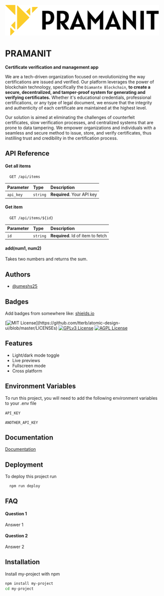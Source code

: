 ![Logo](https://github.com/Pramanit/Pramanit/blob/main/Utilities/Logos%20Final/pramanit%20full%20logo%20BLACK%20TEXT.png)
# PRAMANIT
**Certificate verification and management app**

We are a tech-driven organization focused on revolutionizing the way certifications are issued and verified. Our platform leverages the power of blockchain technology, specifically the `Diamante Blockchain`, **to create a secure, decentralized, and tamper-proof system for generating and verifying certificates.** Whether it's educational credentials, professional certifications, or any type of legal document, we ensure that the integrity and authenticity of each certificate are maintained at the highest level.

Our solution is aimed at eliminating the challenges of counterfeit certificates, slow verification processes, and centralized systems that are prone to data tampering. We empower organizations and individuals with a seamless and secure method to issue, store, and verify certificates, thus instilling trust and credibility in the certification process.

## API Reference

#### Get all items

```http
  GET /api/items
```

| Parameter | Type     | Description                |
| :-------- | :------- | :------------------------- |
| `api_key` | `string` | **Required**. Your API key |

#### Get item

```http
  GET /api/items/${id}
```

| Parameter | Type     | Description                       |
| :-------- | :------- | :-------------------------------- |
| `id`      | `string` | **Required**. Id of item to fetch |

#### add(num1, num2)

Takes two numbers and returns the sum.
## Authors

- [@umeshs25](https://github.com/umeshs25)
## Badges

Add badges from somewhere like: [shields.io](https://shields.io/)

[![MIT License](https://img.shields.io/apm/l/atomic-design-ui.svg?)](https://github.com/tterb/atomic-design-ui/blob/master/LICENSEs)
[![GPLv3 License](https://img.shields.io/badge/License-GPL%20v3-yellow.svg)](https://opensource.org/licenses/)
[![AGPL License](https://img.shields.io/badge/license-AGPL-blue.svg)](http://www.gnu.org/licenses/agpl-3.0)
## Features

- Light/dark mode toggle
- Live previews
- Fullscreen mode
- Cross platform
## Environment Variables

To run this project, you will need to add the following environment variables to your .env file

`API_KEY`

`ANOTHER_API_KEY`
## Documentation

[Documentation](https://linktodocumentation)
## Deployment

To deploy this project run

```bash
  npm run deploy
```
## FAQ

#### Question 1

Answer 1

#### Question 2

Answer 2
## Installation 

Install my-project with npm

```bash
npm install my-project
cd my-project
```
